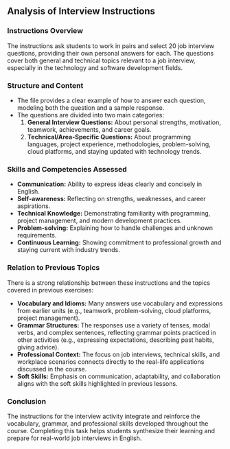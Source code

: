 ## Analysis of Interview Instructions

### Instructions Overview
The instructions ask students to work in pairs and select 20 job interview questions, providing their own personal answers for each. The questions cover both general and technical topics relevant to a job interview, especially in the technology and software development fields.

### Structure and Content
- The file provides a clear example of how to answer each question, modeling both the question and a sample response.
- The questions are divided into two main categories:
  1. **General Interview Questions:** About personal strengths, motivation, teamwork, achievements, and career goals.
  2. **Technical/Area-Specific Questions:** About programming languages, project experience, methodologies, problem-solving, cloud platforms, and staying updated with technology trends.

### Skills and Competencies Assessed
- **Communication:** Ability to express ideas clearly and concisely in English.
- **Self-awareness:** Reflecting on strengths, weaknesses, and career aspirations.
- **Technical Knowledge:** Demonstrating familiarity with programming, project management, and modern development practices.
- **Problem-solving:** Explaining how to handle challenges and unknown requirements.
- **Continuous Learning:** Showing commitment to professional growth and staying current with industry trends.

### Relation to Previous Topics
There is a strong relationship between these instructions and the topics covered in previous exercises:
- **Vocabulary and Idioms:** Many answers use vocabulary and expressions from earlier units (e.g., teamwork, problem-solving, cloud platforms, project management).
- **Grammar Structures:** The responses use a variety of tenses, modal verbs, and complex sentences, reflecting grammar points practiced in other activities (e.g., expressing expectations, describing past habits, giving advice).
- **Professional Context:** The focus on job interviews, technical skills, and workplace scenarios connects directly to the real-life applications discussed in the course.
- **Soft Skills:** Emphasis on communication, adaptability, and collaboration aligns with the soft skills highlighted in previous lessons.

### Conclusion
The instructions for the interview activity integrate and reinforce the vocabulary, grammar, and professional skills developed throughout the course. Completing this task helps students synthesize their learning and prepare for real-world job interviews in English.
